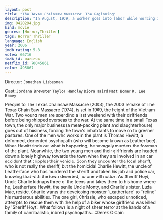 ```yaml
---
layout: post
title: "The Texas Chainsaw Massacre: The Beginning"
description: "In August, 1939, a worker goes into labor while working in a slaughterhouse and dies after a complicated labor, though the deformed child survives. The possibly orphaned baby is dumped in a garbage container and found by a beggar later, who brings him home. Along the years, the mentally retarded and disturbed boy called Thomas is raised by the Hewitt family in spite of having psychological problems as well as suffering from an unnamed skin disorder, later working in a meat packing plant. In July, 1969, when the facilit.."
img: 0420294.jpg
kind: movie
genres: [Horror,Thriller]
tags: Horror Thriller 
language: English
year: 2006
imdb_rating: 5.8
votes: 66716
imdb_id: 0420294
netflix_id: 70045861
color: 495867
---
```

Director: `Jonathan Liebesman`  

Cast: `Jordana Brewster` `Taylor Handley` `Diora Baird` `Matt Bomer` `R. Lee Ermey` 

Prequel to The Texas Chainsaw Massacre (2003), the 2003 remake of The Texas Chain Saw Massacre (1974), is set in 1969, the height of the Vietnam War. Two young men are spending a last weekend with their girlfriends before being shipped overseas to the war. At the same time in a small Texas town, the only major business (a meat-packing plant and slaughterhouse) goes out of business, forcing the town's inhabitants to move on to greener pastures. One of the men who works in the plant is Thomas Hewitt, a deformed, demented psychopath (who will become known as Leatherface). When Hewitt finds out what is happening, he savagely murders the foreman of the plant. Meanwhile, the two young men and their girlfriends are headed down a lonely highway towards the town when they are involved in an car accident that cripples their vehicle. Soon they encounter the local sheriff, who is not really the sheriff, but the homicidal Charlie Hewitt, the uncle of Leatherface who has murdered the sheriff and taken his job and police car, knowing that with the town deserted, no one will notice. As Sheriff Hoyt, Uncle Charlie kidnaps three of the teens and takes them to his home where he, Leatherface Hewitt, the senile Uncle Monty, and Charlie's sister, Luda Mae, reside. Charlie wants the developing monster 'Leatherface' to "refine" his murderous abilities. The one girl, Chrissie, who escaped unnoticed, attempts to rescue them with the help of a biker whose girlfriend was killed by 'Sheriff Hoyt'. What follows is a night of sheer terror at the hands of a family of cannibalistic, inbred psychopaths...::Derek O'Cain